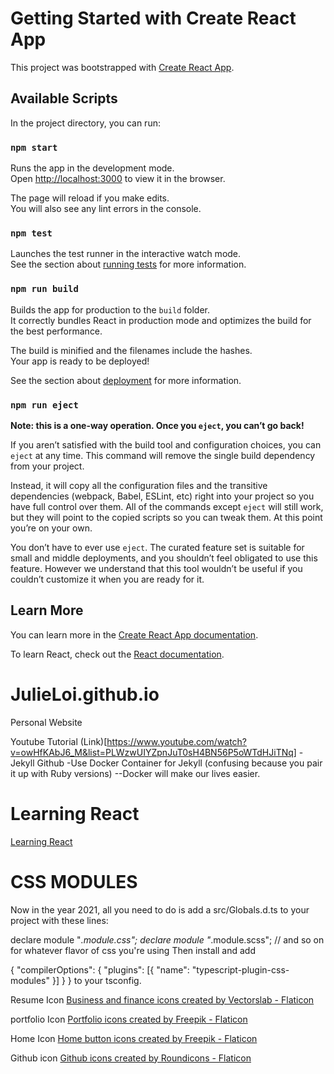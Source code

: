 # Getting Started with Create React App

This project was bootstrapped with [Create React App](https://github.com/facebook/create-react-app).

## Available Scripts

In the project directory, you can run:

### `npm start`

Runs the app in the development mode.\
Open [http://localhost:3000](http://localhost:3000) to view it in the browser.

The page will reload if you make edits.\
You will also see any lint errors in the console.

### `npm test`

Launches the test runner in the interactive watch mode.\
See the section about [running tests](https://facebook.github.io/create-react-app/docs/running-tests) for more information.

### `npm run build`

Builds the app for production to the `build` folder.\
It correctly bundles React in production mode and optimizes the build for the best performance.

The build is minified and the filenames include the hashes.\
Your app is ready to be deployed!

See the section about [deployment](https://facebook.github.io/create-react-app/docs/deployment) for more information.

### `npm run eject`

**Note: this is a one-way operation. Once you `eject`, you can’t go back!**

If you aren’t satisfied with the build tool and configuration choices, you can `eject` at any time. This command will remove the single build dependency from your project.

Instead, it will copy all the configuration files and the transitive dependencies (webpack, Babel, ESLint, etc) right into your project so you have full control over them. All of the commands except `eject` will still work, but they will point to the copied scripts so you can tweak them. At this point you’re on your own.

You don’t have to ever use `eject`. The curated feature set is suitable for small and middle deployments, and you shouldn’t feel obligated to use this feature. However we understand that this tool wouldn’t be useful if you couldn’t customize it when you are ready for it.

## Learn More

You can learn more in the [Create React App documentation](https://facebook.github.io/create-react-app/docs/getting-started).

To learn React, check out the [React documentation](https://reactjs.org/).



# JulieLoi.github.io
Personal Website

Youtube Tutorial (Link)[https://www.youtube.com/watch?v=owHfKAbJ6_M&list=PLWzwUIYZpnJuT0sH4BN56P5oWTdHJiTNq]
-Jekyll Github
-Use Docker Container for Jekyll (confusing because you pair it up with Ruby versions)
--Docker will make our lives easier.

# Learning React
[Learning React](https://julieloi.github.io/learning-react/)


# CSS MODULES
Now in the year 2021, all you need to do is add a src/Globals.d.ts to your project with these lines:

declare module "*.module.css";
declare module "*.module.scss";
// and so on for whatever flavor of css you're using
Then install and add

{
  "compilerOptions": {
    "plugins": [{ "name": "typescript-plugin-css-modules" }]
  }
}
to your tsconfig.


Resume Icon
<a href="https://www.flaticon.com/free-icons/business-and-finance" title="business and finance icons">Business and finance icons created by Vectorslab - Flaticon</a>



portfolio Icon
<a href="https://www.flaticon.com/free-icons/portfolio" title="portfolio icons">Portfolio icons created by Freepik - Flaticon</a>

Home Icon
<a href="https://www.flaticon.com/free-icons/home-button" title="home button icons">Home button icons created by Freepik - Flaticon</a>

Github icon
<a href="https://www.flaticon.com/free-icons/github" title="github icons">Github icons created by Roundicons - Flaticon</a>